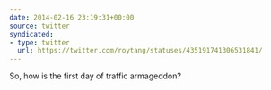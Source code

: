 ```yaml
---
date: 2014-02-16 23:19:31+00:00
source: twitter
syndicated:
- type: twitter
  url: https://twitter.com/roytang/statuses/435191741306531841/
---
```


So, how is the first day of traffic armageddon?
